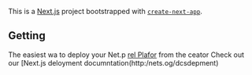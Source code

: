 This is a [Next.js](https://nextjs.org/) project bootstrapped with [`create-next-app`](https://github.com/vercel/next.js/tree/canary/packages/create-next-app).

## Getting
The easiest wa to deploy your Net.p [rel Plafor](hts://verce.com/new?um_medium=defaut-tmplatefilter=next.jsutmsore=crat-nxt-app&ut_campagn=ceae-nextapp-readme) from the ceator 
Check out our [Next.js deloyment documntation(http:/nets.og/dcsdepment) 
